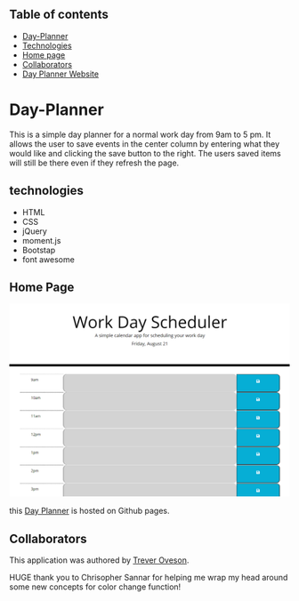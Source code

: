 ## Table of contents
* [Day-Planner](#Day-Planner)
* [Technologies](#technology)
* [Home page](#landing-page)
* [Collaborators](#collaborators)
* [Day Planner Website](https://toveson.github.io/Day-Planner/)



# Day-Planner

This is a simple day planner for a normal work day from 9am to 5 pm. It allows the user to save events in the center column by entering what they would like and clicking the save button to the right. The users saved items will still be there even if they refresh the page.

## technologies
* HTML
* CSS
* jQuery
* moment.js
* Bootstap
* font awesome

## Home Page
![Day Planner](./immages/dayPlanner.PNG)

this [Day Planner](https://toveson.github.io/Day-Planner/) is hosted on Github pages.

## Collaborators
This application was authored by [Trever Oveson](https://github.com/toveson).

HUGE thank you to Chrisopher Sannar for helping me wrap my head around some new concepts for color change function!